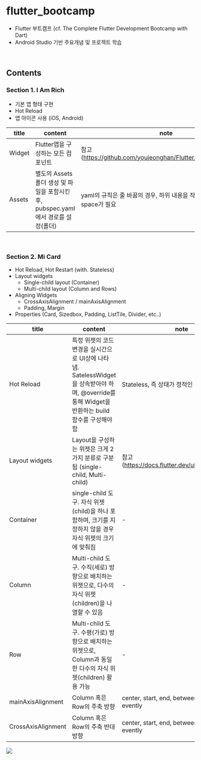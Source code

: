 # flutter_bootcamp
- Flutter 부트캠프 (cf. The Complete Flutter Development Bootcamp with Dart)
- Android Studio 기반 주요개념 및 프로젝트 학습 

<br>

## Contents

### Section 1. I Am Rich 
- 기본 앱 형태 구현
- Hot Reload
- 앱 아이콘 사용 (iOS, Android)

title  | content | note
----| ----- | -----
Widget | Flutter앱을 구성하는 모든 컴포넌트 | 참고(https://github.com/youjeonghan/Flutter_Widget_Document)
Assets | 별도의 Assets 폴더 생성 및 파일을 포함시킨 후, pubspec.yaml에서 경로를 설정(폴더) | yaml의 규칙은 줄 바꿈의 경우, 하위 내용을 작성할 시 무조건 2번의 space가 필요

<br>

### Section 2. Mi Card
- Hot Reload, Hot Restart (with. Stateless)
- Layout widgets
    - Single-child layout (Container)
    - Multi-child layout (Column and Rows)
- Aligning Widgets
    - CrossAxisAlignment / mainAxisAlignment 
    - Padding, Margin
- Properties (Card, Sizedbox, Padding, ListTile, Divider, etc..)

title  | content | note
----| ----- | -----
Hot Reload | 특정 위젯의 코드 변경을 실시간으로 UI상에 나타냄. SatelessWidget을 상속받아야 하며, @override를 통해 Widget을 반환하는 build 함수를 구성해야 함 | Stateless, 즉 상태가 정적인 위젯만 적용
Layout widgets | Layout을 구성하는 위젯은 크게 2가지 분류로 구분됨 (single-child, Multi-child) | 참고(https://docs.flutter.dev/ui/widgets/layout)
Container | single-child 도구. 자식 위젯(child)을 하나 포함하며, 크기를 지정하지 않을 경우 자식 위젯의 크기에 맞춰짐 | -
Column | Multi-child 도구. 수직(세로) 방향으로 배치하는 위젯으로, 다수의 자식 위젯(children)을 나열할 수 있음 | -
Row | Multi-child 도구. 수평(가로) 방향으로 배치하는 위젯으로, Column과 동일한 다수의 자식 위젯(children) 활용 가능 | -
mainAxisAlignment | Column 혹은 Row의 주축 방향 | center, start, end, between, around, evently 
CrossAxisAlignment | Column 혹은 Row의 주축 반대 방향 | center, start, end, between, around, evently 


<a href="https://hits.seeyoufarm.com"><img src="https://hits.seeyoufarm.com/api/count/incr/badge.svg?url=https%3A%2F%2Fgithub.com%2Fonthelots%2FScoop&count_bg=%230CC0DF&title_bg=%23555555&icon=&icon_color=%23E7E7E7&title=hits&edge_flat=false"/></a>
